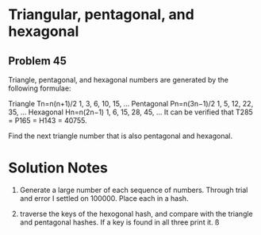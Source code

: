 # Triangular, pentagonal, and hexagonal
## Problem 45
Triangle, pentagonal, and hexagonal numbers are generated by the following formulae:

Triangle	 	Tn=n(n+1)/2	 	1, 3, 6, 10, 15, ...
Pentagonal	 	Pn=n(3n−1)/2	 	1, 5, 12, 22, 35, ...
Hexagonal	 	Hn=n(2n−1)	 	1, 6, 15, 28, 45, ...
It can be verified that T285 = P165 = H143 = 40755.

Find the next triangle number that is also pentagonal and hexagonal.

# Solution Notes

1. Generate a large number of each sequence of numbers. Through trial and error I 
settled on 100000. Place each in a hash.

2. traverse the keys of the hexogonal hash, and compare with the triangle and 
pentagonal hashes. If a key is found in all three print it.
ß